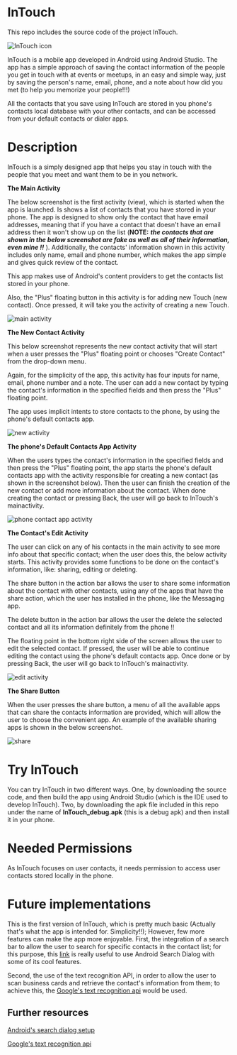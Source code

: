 # InTouch
This repo includes the source code of the project InTouch.

![InTouch icon](GetInTouch_icon.png)

InTouch is a mobile app developed in Android using Android Studio. The app has a simple approach of saving the contact information of the people you get in touch with at events or meetups, in an easy and simple way, just by saving the person's name, email, phone, and a note about how did you met (to help you memorize your people!!!)

All the contacts that you save using InTouch are stored in you phone's contacts local database with your other contacts, and can be accessed from your default contacts or dialer apps.

# Description

InTouch is a simply designed app that helps you stay in touch with the people that you meet and want them to be in you network.

__The Main Activity__

The below screenshot is the first activity (view), which is started when the app is launched. Is shows a list of contacts that you have stored in your phone. The app is designed to show only the contact that have email addresses, meaning that if you have a contact that doesn't have an email address then it won't show up on the list (**NOTE:** _**the contacts that are shown in the below screenshot are fake as well as all of their information, even mine !!**_ ). 
Additionally, the contacts' information shown in this activity includes only name, email and phone number, which makes the app simple and gives quick review of the contact.

This app makes use of Android's content providers to get the contacts list stored in your phone.

Also, the "Plus" floating button in this activity is for adding new Touch (new contact). Once pressed, it will take you the activity of creating a new Touch.

![main activity](Screenshot_mainactivity.png)

__The New Contact Activity__

This below screenshot represents the new contact activity that will start when a user presses the "Plus" floating point or chooses "Create Contact" from the drop-down menu.

Again, for the simplicity of the app, this activity has four inputs for name, email, phone number and a note. The user can add a new contact by typing the contact's information in the specified fields and then press the "Plus" floating point. 

The app uses implicit intents to store contacts to the phone, by using the phone's default contacts app.

![new activity](Screenshot_newTouch.png)

__The phone's Default Contacts App Activity__

When the users types the contact's information in the specified fields and then press the "Plus" floating point, the app starts the phone's default contacts app with the activity responsible for creating a new contact (as shown in the screenshot below). Then the user can finish the creation of the new contact or add more information about the contact. When done creating the contact or pressing Back, the user will go back to InTouch's mainactivity.

![phone contact app activity](Screenshot_phoneContactApp.png)

__The Contact's Edit Activity__

The user can click on any of his contacts in the main activity to see more info about that specific contact; when the user does this, the below activity starts. This activity provides some functions to be done on the contact's information, like: sharing, editing or deleting.

The share button in the action bar allows the user to share some information about the contact with other contacts, using any of the apps that have the share action, which the user has installed in the phone, like the Messaging app.

The delete button in the action bar allows the user the delete the selected contact and all its information definitely  from the phone !!

The floating point in the bottom right side of the screen allows the user to edit the selected contact. If pressed, the user will be able to continue editing the contact using the phone's default contacts app. Once done or by pressing Back, the user will go back to InTouch's mainactivity.

![edit activity](Screenshot_editTouch.png)

__The Share Button__

When the user presses the share button, a menu of all the available apps that can share the contacts information are provided, which will allow the user to choose the convenient app. An example of the available sharing apps is shown in the below screenshot.

![share](Screenshot_shareTouch.png)

# Try InTouch

You can try InTouch in two different ways. One, by downloading the source code, and then build the app using Android Studio (which is the IDE used to develop InTouch). Two, by downloading the apk file included in this repo under the name of __InTouch_debug.apk__ (this is a debug apk) and then install it in your phone.

# Needed Permissions

As InTouch focuses on user contacts, it needs permission to access user contacts stored locally in the phone.

# Future implementations

This is the first version of InTouch, which is pretty much basic (Actually that's what the app is intended for. Simplicity!!); However, few more features can make the app more enjoyable. First, the integration of a search bar to allow the user to search for specific contacts in the contact list; for this purpose, this [link][1] is really useful to use Android Search Dialog with some of its cool features.

Second, the use of the text recognition API, in order to allow the user to scan business cards and retrieve  the contact's information from them; to achieve this, the [Google's text recognition api][2] would be used.

## Further resources

[Android's search dialog setup][1]

[Google's text recognition api][2]


[1]: https://developer.android.com/guide/topics/search/search-dialog.html "Title"
[2]: https://developers.google.com/vision/text-overview "Title"
